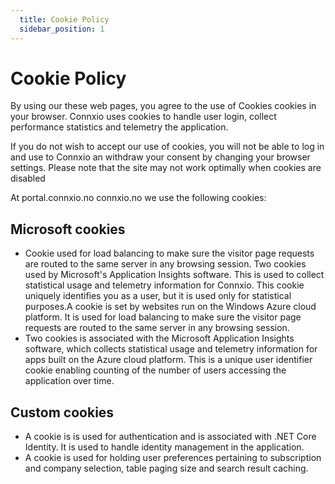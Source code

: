 ```yaml
---
  title: Cookie Policy
  sidebar_position: 1
---
```


# Cookie Policy

By using our these web pages, you agree to the use of Cookies cookies in your browser. Connxio uses cookies to handle user login, collect performance statistics and telemetry the application.

If you do not wish to accept our use of cookies, you will not be able to log in and use to Connxio an withdraw your consent by changing your browser settings. Please note that the site may not work optimally when cookies are disabled

At portal.connxio.no connxio.no we use the following cookies:

## Microsoft cookies

- Cookie used for load balancing to make sure the visitor page requests are routed to the same server in any browsing session. Two cookies used by Microsoft's Application Insights software. This is used to collect statistical usage and telemetry information for Connxio. This cookie uniquely identifies you as a user, but it is used only for statistical purposes.A cookie is set by websites run on the Windows Azure cloud platform. It is used for load balancing to make sure the visitor page requests are routed to the same server in any browsing session.
- Two cookies is associated with the Microsoft Application Insights software, which collects statistical usage and telemetry information for apps built on the Azure cloud platform. This is a unique user identifier cookie enabling counting of the number of users accessing the application over time.

## Custom cookies

- A cookie is is used for authentication and is associated with .NET Core Identity. It is used to handle identity management in the application.
- A cookie is used for holding user preferences pertaining to subscription and company selection, table paging size and search result caching.
